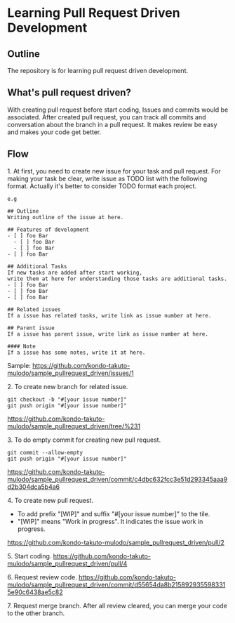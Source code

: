 # Learning Pull Request Driven Development
## Outline
The repository is for learning pull request driven development.

## What's pull request driven?
With creating pull request before start coding, Issues and commits would be associated. After created pull request, you can track all commits and conversation about the branch in a pull request. It makes review be easy and makes your code get better.

## Flow

1\. At first, you need to create new issue for your task and pull request. For making your task be clear, write issue as TODO list with the following format. Actually it's better to consider TODO format each project.
```
e.g

## Outline
Writing outline of the issue at here.
 
## Features of development
- [ ] foo Bar
  - [ ] foo Bar
  - [ ] foo Bar
- [ ] foo Bar
 
## Additional Tasks
If new tasks are added after start working, 
write them at here for understanding those tasks are additional tasks.
- [ ] foo Bar
- [ ] foo Bar
- [ ] foo Bar
 
## Related issues
If a issue has related tasks, write link as issue number at here.
 
## Parent issue
If a issue has parent issue, write link as issue number at here.
 
#### Note
If a issue has some notes, write it at here.
```

Sample: https://github.com/kondo-takuto-mulodo/sample_pullrequest_driven/issues/1

2\. To create new branch for related issue.
```
git checkout -b "#[your issue number]"
git push origin "#[your issue number]"
```

https://github.com/kondo-takuto-mulodo/sample_pullrequest_driven/tree/%231

3\. To do empty commit for creating new pull request.
```
git commit --allow-empty
git push origin "#[your issue number]"
``` 

https://github.com/kondo-takuto-mulodo/sample_pullrequest_driven/commit/c4dbc632fcc3e51d293345aaa9d2b304dca5b4a6

4\. To create new pull request.

- To add prefix "[WIP]" and suffix "#[your issue number]" to the tile.
- "[WIP]" means "Work in progress". It indicates the issue work in progress.

https://github.com/kondo-takuto-mulodo/sample_pullrequest_driven/pull/2

5\. Start coding.
https://github.com/kondo-takuto-mulodo/sample_pullrequest_driven/pull/4

6\. Request review code.
https://github.com/kondo-takuto-mulodo/sample_pullrequest_driven/commit/d55654da8b2158929355983315e90c6438ae5c82

7\. Request merge branch.
After all review cleared, you can merge your code to the other branch.